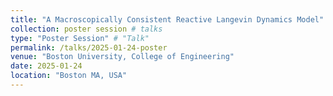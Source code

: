 ```yaml
---
title: "A Macroscopically Consistent Reactive Langevin Dynamics Model"
collection: poster session # talks
type: "Poster Session" # "Talk"
permalink: /talks/2025-01-24-poster
venue: "Boston University, College of Engineering"
date: 2025-01-24
location: "Boston MA, USA"
---
```


<!-- This is a description of your talk, which is a markdown file that can be all markdown-ified like any other post. Yay markdown! -->
<!-- [More information here](http://example2.com) -->